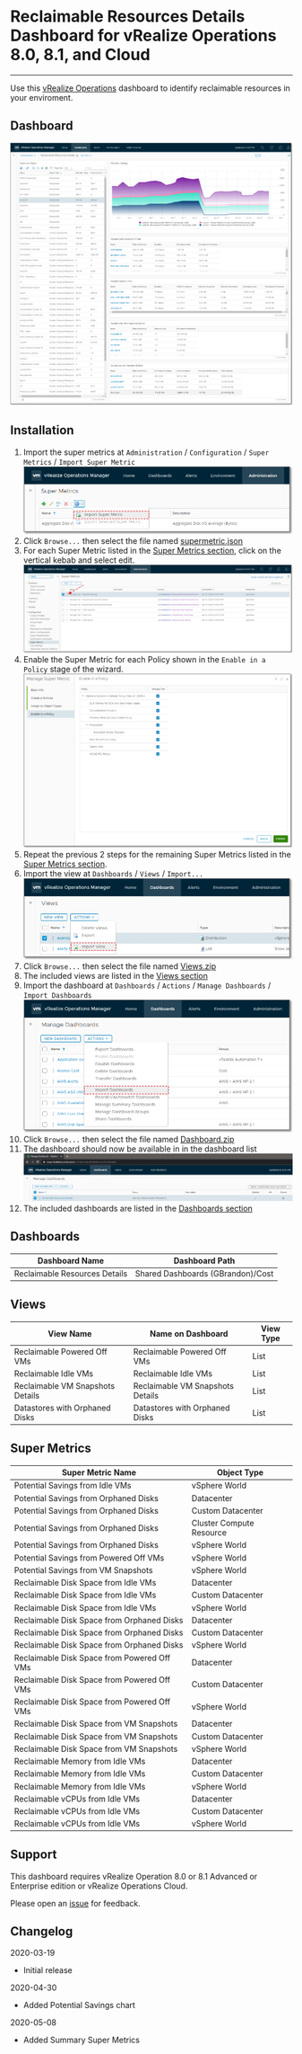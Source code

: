 
# Reclaimable Resources Details Dashboard for vRealize Operations 8.0, 8.1, and Cloud
---------

Use this [vRealize Operations](https://www.vmware.com/products/vrealize-operations.html) dashboard to identify reclaimable resources in your enviroment.

## Dashboard
![Dashboard](https://raw.githubusercontent.com/notoriousbdg/vrops-dashboard-reclaimable_resources_details/master/images/Dashboard.png)

## Installation
1. Import the super metrics at `Administration` / `Configuration` / `Super Metrics` / `Import Super Metric`  
![Import Super Metric](https://raw.githubusercontent.com/notoriousbdg/vrops-dashboard-reclaimable_resources_details/master/images/Supermetric_Import.png)
2. Click `Browse...` then select the file named [supermetric.json](https://raw.githubusercontent.com/notoriousbdg/vrops-dashboard-reclaimable_resources_details/master/supermetric.json)
3. For each Super Metric listed in the [Super Metrics section](#Super-Metrics), click on the vertical kebab and select edit.  
![Policy Metrics](https://raw.githubusercontent.com/notoriousbdg/vrops-dashboard-reclaimable_resources_details/master/images/Supermetric_Edit.png)
4. Enable the Super Metric for each Policy shown in the `Enable in a Policy` stage of the wizard.
![Policy Library](https://raw.githubusercontent.com/notoriousbdg/vrops-dashboard-reclaimable_resources_details/master/images/Supermetric_Policy.png)
5. Repeat the previous 2 steps for the remaining Super Metrics listed in the [Super Metrics section](#Super-Metrics).
6. Import the view at `Dashboards` / `Views` / `Import...`  
![Import View](https://raw.githubusercontent.com/notoriousbdg/vrops-dashboard-reclaimable_resources_details/master/images/View_Import.png)
7. Click `Browse...` then select the file named [Views.zip](https://github.com/notoriousbdg/vrops-dashboard-reclaimable_resources_details/raw/master/Views.zip)
8. The included views are listed in the [Views section](#Views)
9. Import the dashboard at `Dashboards` / `Actions` / `Manage Dashboards` / `Import Dashboards`  
![Import Dashboard](https://raw.githubusercontent.com/notoriousbdg/vrops-dashboard-reclaimable_resources_details/master/images/Dashboard_Import.png)
10. Click `Browse...` then select the file named [Dashboard.zip](https://github.com/notoriousbdg/vrops-dashboard-reclaimable_resources_details/raw/master/Dashboard.zip)
11. The dashboard should now be available in in the dashboard list  
![Dashboard List](https://raw.githubusercontent.com/notoriousbdg/vrops-dashboard-reclaimable_resources_details/master/images/Dashboard_List.png)
12. The included dashboards are listed in the [Dashboards section](#Dashboards)

## Dashboards
| Dashboard Name | Dashboard Path |
|--|--|
| Reclaimable Resources Details | Shared Dashboards (GBrandon)/Cost |

## Views
| View Name | Name on Dashboard | View Type |
|--|--|--|
| Reclaimable Powered Off VMs | Reclaimable Powered Off VMs | List |
| Reclaimable Idle VMs | Reclaimable Idle VMs | List |
| Reclaimable VM Snapshots Details | Reclaimable VM Snapshots Details | List |
| Datastores with Orphaned Disks | Datastores with Orphaned Disks | List |

## Super Metrics
| Super Metric Name | Object Type |
|--|--|
| Potential Savings from Idle VMs | vSphere World |
| Potential Savings from Orphaned Disks | Datacenter |
| Potential Savings from Orphaned Disks | Custom Datacenter |
| Potential Savings from Orphaned Disks | Cluster Compute Resource |
| Potential Savings from Orphaned Disks | vSphere World |
| Potential Savings from Powered Off VMs | vSphere World |
| Potential Savings from VM Snapshots | vSphere World |
| Reclaimable Disk Space from Idle VMs | Datacenter |
| Reclaimable Disk Space from Idle VMs | Custom Datacenter |
| Reclaimable Disk Space from Idle VMs | vSphere World |
| Reclaimable Disk Space from Orphaned Disks | Datacenter |
| Reclaimable Disk Space from Orphaned Disks | Custom Datacenter |
| Reclaimable Disk Space from Orphaned Disks | vSphere World |
| Reclaimable Disk Space from Powered Off VMs | Datacenter |
| Reclaimable Disk Space from Powered Off VMs | Custom Datacenter |
| Reclaimable Disk Space from Powered Off VMs | vSphere World |
| Reclaimable Disk Space from VM Snapshots | Datacenter |
| Reclaimable Disk Space from VM Snapshots | Custom Datacenter |
| Reclaimable Disk Space from VM Snapshots | vSphere World |
| Reclaimable Memory from Idle VMs | Datacenter |
| Reclaimable Memory from Idle VMs | Custom Datacenter |
| Reclaimable Memory from Idle VMs | vSphere World |
| Reclaimable vCPUs from Idle VMs | Datacenter |
| Reclaimable vCPUs from Idle VMs | Custom Datacenter |
| Reclaimable vCPUs from Idle VMs | vSphere World |

## Support

This dashboard requires vRealize Operation 8.0 or 8.1 Advanced or Enterprise edition or vRealize Operations Cloud.

Please open an [issue](https://github.com/notoriousbdg/vrops-dashboard-reclaimable_resources_details/issues) for feedback.

## Changelog
2020-03-19
* Initial release

2020-04-30
* Added Potential Savings chart

2020-05-08
* Added Summary Super Metrics
